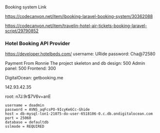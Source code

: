 Booking system Link

https://codecanyon.net/item/ibooking-laravel-booking-system/30362088

https://codecanyon.net/item/travelin-hotel-air-tickets-booking-laravel-script/29790852

### Hotel Booking API Provider

https://developer.hotelbeds.com/
username: URide
password: Cha@72580

Payment From Ronnie
The project skeleton and db design: 500
Admin panel: 500
Frontend: 300

DigitalOcean: getbooking.me

142.93.42.35

root: n7J.9r$7V6v+anE

```
username = doadmin
password = AVNS_aqFcsPO-9IcyKe6Cc-Ghide
host = db-mysql-lon1-21075-do-user-6518106-0.c.db.ondigitalocean.com
port = 25060
database = defaultdb
sslmode = REQUIRED

```
